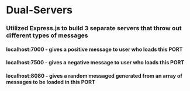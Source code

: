 # Dual-Servers

### Utilized Express.js to build 3 separate servers that throw out different types of messages

#### localhost:7000 - gives a positive message to user who loads this PORT
#### localhost:7500 - gives a negative message to user who loads this PORT
#### localhost:8080 - gives a random messaged generated from an array of messages to be loaded in this PORT